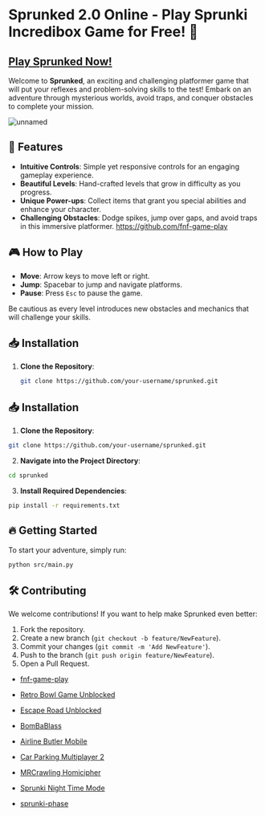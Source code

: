# Sprunked 2.0 Online - Play Sprunki Incredibox Game for Free! 🌌

## [Play Sprunked Now!](https://apkitech.com/)

Welcome to **Sprunked**, an exciting and challenging platformer game that will put your reflexes and problem-solving skills to the test! Embark on an adventure through mysterious worlds, avoid traps, and conquer obstacles to complete your mission.

![unnamed](https://github.com/user-attachments/assets/669fee0d-3224-46f0-b6b8-28287da92027)

## 🚀 Features

- **Intuitive Controls**: Simple yet responsive controls for an engaging gameplay experience.
- **Beautiful Levels**: Hand-crafted levels that grow in difficulty as you progress.
- **Unique Power-ups**: Collect items that grant you special abilities and enhance your character.
- **Challenging Obstacles**: Dodge spikes, jump over gaps, and avoid traps in this immersive platformer.
https://github.com/fnf-game-play

## 🎮 How to Play

- **Move**: Arrow keys to move left or right.
- **Jump**: Spacebar to jump and navigate platforms.
- **Pause**: Press `Esc` to pause the game.

Be cautious as every level introduces new obstacles and mechanics that will challenge your skills. 

## 📥 Installation

1. **Clone the Repository**:
   ```bash
   git clone https://github.com/your-username/sprunked.git
## 📥 Installation

1. **Clone the Repository**:
```bash
git clone https://github.com/your-username/sprunked.git
```
2. **Navigate into the Project Directory**:
```bash
cd sprunked
```
3. **Install Required Dependencies**:
```bash
pip install -r requirements.txt
```

## 🔥 Getting Started

To start your adventure, simply run:
```bash
python src/main.py
```

## 🛠️ Contributing

We welcome contributions! If you want to help make Sprunked even better:
1. Fork the repository.
2. Create a new branch (`git checkout -b feature/NewFeature`).
3. Commit your changes (`git commit -m 'Add NewFeature'`).
4. Push to the branch (`git push origin feature/NewFeature`).
5. Open a Pull Request.

- [fnf-game-play](https://github.com/fnf-game-play)

- [Retro Bowl Game Unblocked](https://github.com/Retro-Bowl-Game-Unblocked)


- [Escape Road Unblocked](https://github.com/Escape-Road-Unblocked)


- [BomBaBlass](https://github.com/BomBaBlass)


- [Airline Butler Mobile](https://github.com/Airline-Butler-Mobile)


- [Car Parking Multiplayer 2](https://github.com/Car-Parking-Multiplayer-2)


- [MRCrawling Homicipher](https://github.com/MRCrawling-Homicipher)


- [Sprunki Night Time Mode](https://github.com/Sprunki-Night-Time-Mode)


- [sprunki-phase](https://github.com/sprunki-phase)
